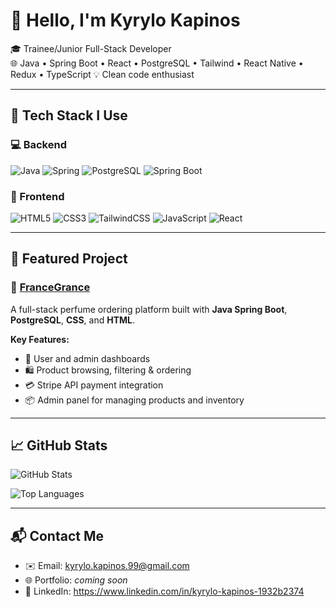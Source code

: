 # 👋 Hello, I'm Kyrylo Kapinos

🎓 Trainee/Junior Full-Stack Developer  
🌐 Java • Spring Boot • React • PostgreSQL • Tailwind  • React Native • Redux • TypeScript
💡 Clean code enthusiast

---

## 🚀 Tech Stack I Use

### 💻 Backend  
![Java](https://img.shields.io/badge/Java-ED8B00?style=for-the-badge&logo=java&logoColor=white)
![Spring](https://img.shields.io/badge/Spring-6DB33F?style=for-the-badge&logo=spring&logoColor=white)
![PostgreSQL](https://img.shields.io/badge/PostgreSQL-4169E1?style=for-the-badge&logo=postgresql&logoColor=white)
![Spring Boot](https://img.shields.io/badge/Spring_Boot-6DB33F?style=for-the-badge&logo=springboot&logoColor=white)

### 🎨 Frontend  
![HTML5](https://img.shields.io/badge/HTML5-E34F26?style=for-the-badge&logo=html5&logoColor=white)
![CSS3](https://img.shields.io/badge/CSS3-1572B6?style=for-the-badge&logo=css3&logoColor=white)
![TailwindCSS](https://img.shields.io/badge/Tailwind_CSS-38B2AC?style=for-the-badge&logo=tailwind-css&logoColor=white)
![JavaScript](https://img.shields.io/badge/JavaScript-F7DF1E?style=for-the-badge&logo=javascript&logoColor=black)
![React](https://img.shields.io/badge/React-20232A?style=for-the-badge&logo=react&logoColor=61DAFB)

---

## 🌸 Featured Project

### 🎁 [FranceGrance](https://github.com/kyrylokap/francegrance)

A full-stack perfume ordering platform built with **Java Spring Boot**, **PostgreSQL**, **CSS**, and **HTML**.  

**Key Features:**
- 👤 User and admin dashboards  
- 🛍️ Product browsing, filtering & ordering  
- 💳 Stripe API payment integration  
- 📦 Admin panel for managing products and inventory  

---

## 📈 GitHub Stats

![GitHub Stats](https://github-readme-stats.vercel.app/api?username=kyrylokap&show_icons=true&theme=dark)

![Top Languages](https://github-readme-stats.vercel.app/api/top-langs/?username=kyrylokap&layout=compact&theme=dark)

---

## 📬 Contact Me

- ✉️ Email: kyrylo.kapinos.99@gmail.com  
- 🌐 Portfolio: *coming soon*  
- 💼 LinkedIn: https://www.linkedin.com/in/kyrylo-kapinos-1932b2374
